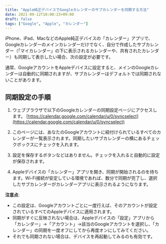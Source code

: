 ```yaml
---
title: "Apple純正デバイスでGoogleカレンダーのサブカレンダーを同期する方法"
date: 2021-09-12T10:00:23+09:00
draft: false
tags: ["Google", "Apple", "カレンダー"] 
---
```

<!--more-->
iPhone、iPad、MacなどのApple純正デバイスの「カレンダー」アプリで、Googleカレンダーのメインカレンダーだけでなく、自分で作成したサブカレンダー（「マイカレンダー」の下に表示されるカレンダーや、共有されたカレンダー）も同期して表示したい場合、次の設定が必要です。

通常、GoogleアカウントをAppleデバイスに設定すると、メインのGoogleカレンダーは自動的に同期されますが、サブカレンダーはデフォルトでは同期されないことがあります。

## 同期設定の手順

1.  ウェブブラウザで以下のGoogleカレンダーの同期設定ページにアクセスします。
    [https://calendar.google.com/calendar/u/0/syncselect](https://calendar.google.com/calendar/u/0/syncselect)

2.  このページには、あなたのGoogleアカウントに紐付けられているすべてのカレンダーが一覧表示されます。同期したいサブカレンダーの横にあるチェックボックスにチェックを入れます。

3.  設定を保存するボタンなどはありません。チェックを入れると自動的に設定が保存されます。

4.  Appleデバイスの「カレンダー」アプリを開き、同期が開始されるのを待ちます。Wi-Fi接続が安定している環境であれば、数分で同期が完了し、選択したサブカレンダーがカレンダーアプリに表示されるようになります。

**注意点**:
-   この設定は、Googleアカウントごとに一度行えば、そのアカウントが設定されているすべてのAppleデバイスに適用されます。
-   同期がすぐに反映されない場合は、Appleデバイスの「設定」アプリから「カレンダー」→「アカウント」→該当のGoogleアカウントを選択し、「カレンダー」の同期を一度オフにしてから再度オンにしてみてください。
-   それでも同期されない場合は、デバイスを再起動してみるのも有効です。
